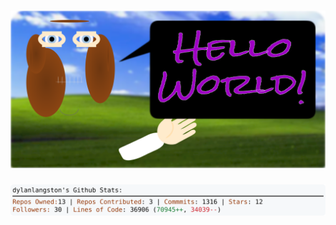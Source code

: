 <!-- 
Version 2.0.257
Built Sun Oct 12 2025 05:03:52 GMT+0000 (Coordinated Universal Time)
-->

<h1 align="center">
  <a href="https://github.com/dylanlangston/dylanlangston/tree/master/src" title="Click to View Source">
    <picture width="100%" alt="Dylan">
      <source media="(prefers-color-scheme: dark)" srcset="dylan-dark.svg?version=2.0.257">
      <img src="dylan-light.svg?version=2.0.257" alt="Dylan">
    </picture>
  </a>
</h1>

<div align="center">
  <picture width="100%" alt="Profile Info and Stats">
    <source media="(prefers-color-scheme: dark)" srcset="stats-dark.svg?version=2.0.257">
    <img src="stats-light.svg?version=2.0.257" alt="Profile Info and Stats">
  </picture>
</div>
